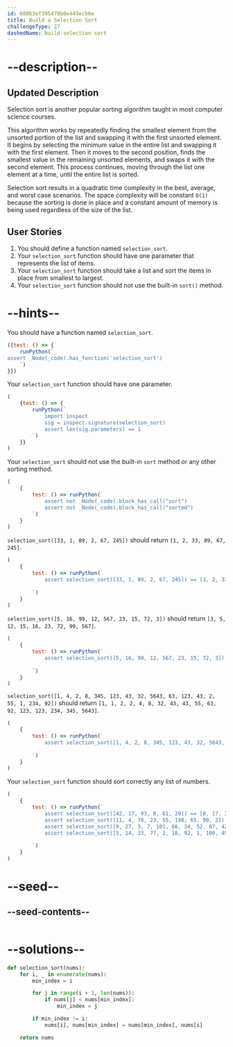 ```yaml
---
id: 680b3ef395479b0e449ecb6e
title: Build a Selection Sort
challengeType: 27
dashedName: build-selection-sort
---
```


# --description--

## Updated Description

Selection sort is another popular sorting algorithm taught in most computer science courses.

This algorithm works by repeatedly finding the smallest element from the unsorted portion of the list and swapping it with the first unsorted element. It begins by selecting the minimum value in the entire list and swapping it with the first element. Then it moves to the second position, finds the smallest value in the remaining unsorted elements, and swaps it with the second element. This process continues, moving through the list one element at a time, until the entire list is sorted.

Selection sort results in a quadratic time complexity in the best, average, and worst case scenarios. The space complexity will be constant `O(1)` because the sorting is done in place and a constant amount of memory is being used regardless of the size of the list.

## User Stories

1. You should define a function named `selection_sort`.
1. Your `selection_sort` function should have one parameter that represents the list of items.
1. Your `selection_sort` function should take a list and sort the items in place from smallest to largest.
1. Your `selection_sort` function should not use the built-in `sort()` method.

# --hints--

You should have a function named `selection_sort`.

```js
({test: () => {
    runPython(`
assert _Node(_code).has_function('selection_sort')
    `)
}})
```

Your `selection_sort` function should have one parameter.

```js
(
    {test: () => {
        runPython(`
            import inspect
            sig = inspect.signature(selection_sort)
            assert len(sig.parameters) == 1
        `)
    }}
)
```

Your `selection_sort` should not use the built-in `sort` method or any other sorting method.

```js
(
    {
        test: () => runPython(`
            assert not _Node(_code).block_has_call("sort")
            assert not _Node(_code).block_has_call("sorted")
        `)
    }
)
```

`selection_sort([33, 1, 89, 2, 67, 245])` should return `[1, 2, 33, 89, 67, 245]`.

```js
(
    {
        test: () => runPython(`
            assert selection_sort([33, 1, 89, 2, 67, 245]) == [1, 2, 33, 67, 89, 245]
            
        `)
    }
)
```

`selection_sort([5, 16, 99, 12, 567, 23, 15, 72, 3])` should return `[3, 5, 12, 15, 16, 23, 72, 99, 567]`.

```js
(
    {
        test: () => runPython(`
            assert selection_sort([5, 16, 99, 12, 567, 23, 15, 72, 3]) == [3, 5, 12, 15, 16, 23, 72, 99, 567]
            
        `)
    }
)
```

`selection_sort([1, 4, 2, 8, 345, 123, 43, 32, 5643, 63, 123, 43, 2, 55, 1, 234, 92])` should return `[1, 1, 2, 2, 4, 8, 32, 43, 43, 55, 63, 92, 123, 123, 234, 345, 5643]`.

```js
(
    {
        test: () => runPython(`
            assert selection_sort([1, 4, 2, 8, 345, 123, 43, 32, 5643, 63, 123, 43, 2, 55, 1, 234, 92]) == [1, 1, 2, 2, 4, 8, 32, 43, 43, 55, 63, 92, 123, 123, 234, 345, 5643]
            
        `)
    }
)
```

Your `selection_sort` function should sort correctly any list of numbers.

```js
(
    {
        test: () => runPython(`
            assert selection_sort([42, 17, 93, 8, 61, 29]) == [8, 17, 29, 42, 61, 93]
            assert selection_sort([11, 4, 78, 23, 55, 198, 65, 90, 2]) == [2, 4, 11, 23, 55, 65, 78, 90, 198]
            assert selection_sort([9, 27, 3, 7, 101, 66, 34, 52, 87, 42, 12, 29]) == [3, 7, 9, 12, 27, 29, 34, 42, 52, 66, 87, 101]
            assert selection_sort([5, 14, 33, 77, 2, 18, 92, 1, 100, 45, 73, 64, 28, 56]) == [1, 2, 5, 14, 18, 28, 33, 45, 56, 64, 73, 77, 92, 100]
            
        `)
    }
)     
```

# --seed--

## --seed-contents--

```py

```

# --solutions--

```py
def selection_sort(nums):
    for i, _ in enumerate(nums):
        min_index = i

        for j in range(i + 1, len(nums)):
            if nums[j] < nums[min_index]:
                min_index = j

        if min_index != i:
            nums[i], nums[min_index] = nums[min_index], nums[i]

    return nums

```
